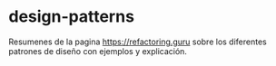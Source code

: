 # design-patterns
Resumenes de la pagina https://refactoring.guru sobre los diferentes patrones de diseño  con ejemplos y explicación.
